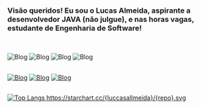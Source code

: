 ### Visão queridos! Eu sou o Lucas Almeida, aspirante a desenvolvedor JAVA (não julgue), e nas horas vagas, estudante de Engenharia de Software!



<div style="display: inline_block"><br>


  ![Blog](https://img.shields.io/badge/Java-ED8B00?style=for-the-badge&logo=openjdk&logoColor=white)
  ![Blog](https://img.shields.io/badge/Spring-6DB33F?style=for-the-badge&logo=spring&logoColor=white)
  ![Blog](https://img.shields.io/badge/SQL-4285F4?style=for-the-badge&logo=mysql&logoColor=white)
  ![Blog](https://img.shields.io/badge/Kotlin-0095D5?&style=for-the-badge&logo=kotlin&logoColor=white)

</div>

##

<div> 
  
  [![Blog](https://img.shields.io/badge/Instagram-E4405F?style=for-the-badge&logo=instagram&logoColor=white)](https://www.instagram.com/lucasallmeida.dev)
  [![Blog](https://img.shields.io/badge/Gmail-D14836?style=for-the-badge&logo=gmail&logoColor=white)](mailto:lucaskroos8@gmail.com)
  [![Blog](https://img.shields.io/badge/LinkedIn-0077B5?style=for-the-badge&logo=linkedin&logoColor=white)](https://www.linkedin.com/in/lucas-almeida-0b55/)
  
</div>

##

<div>
  <a href="https://github.com/luccasallmeida">
    
![Top Langs](https://github-readme-stats.vercel.app/api/top-langs/?username=luccasallmeida&size_weight=0.5&count_weight=0.5)
	https://starchart.cc/{luccasallmeida}/{repo}.svg

</div>
